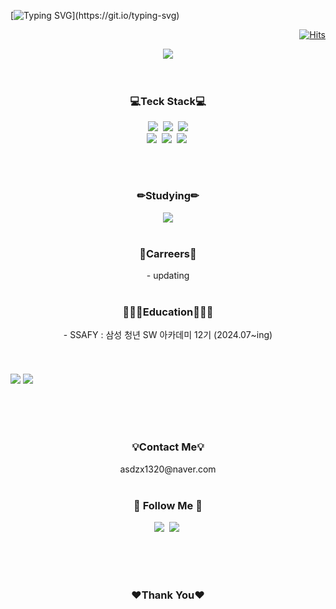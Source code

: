 [![Typing SVG](https://readme-typing-svg.demolab.com?font=Fira+Code&weight=500&size=21&pause=1000&color=F79393&background=FFFFFF00&random=false&width=435&lines=Welcome+to+Hari's+github!)](https://git.io/typing-svg)
<!--움직이는 이미지
![header](https://capsule-render.vercel.app/api?type=waving&color=timeGradient&text=LEE%20HA%20RI%20%20😊&animation=twinkling&fontSize=35&fontAlignY=40&fontAlign=70&height=250)-->


<!--방문자수 확인-->
<div align="right">
	
[![Hits](https://hits.seeyoufarm.com/api/count/incr/badge.svg?url=https%3A%2F%2Fgithub.com%2Fgjbae1212%2Fhit-counter&count_bg=%23FF7B88&title_bg=%23555555&icon=github.svg&icon_color=%23E7E7E7&title=hits&edge_flat=false)](https://hits.seeyoufarm.com)
</div>



<div align="center">
	<img align="center" src="https://2.gall-gif.com/hygall/files/attach/images/82/557/552/189/1786b119778bb1ca718047c3a20e7285.gif" />
</div>
<br>
<br>

<div align="center">
<div align="center">
    <h3>💻Teck Stack💻</h3>
    <p>
    <img src="https://img.shields.io/badge/Html5-E34F26?style=flat&logo=html5&logoColor=white"/></a>&nbsp 
    <img src="https://img.shields.io/badge/css3-1572B6?style=flat&logo=css3&logoColor=white"/></a>&nbsp 
    <img src="https://img.shields.io/badge/Javascript-F7DF1E?style=flat&logo=javascript&logoColor=white"/></a><br>
    <img src="https://img.shields.io/badge/Node.js-5FA04E?style=flat&logo=Node.tjs3&logoColor=white"/></a>&nbsp
    <img src="https://img.shields.io/badge/react-61DAFB?style=flat&logo=react&logoColor=white"/></a>&nbsp
    <img src="https://img.shields.io/badge/Mysql-E6B91E?style=flat-square&logo=MySql&logoColor=white"/></a>&nbsp 
    </p>
	<br>
	<br>
    <h3 >✏Studying✏</h3>
    <img src="https://img.shields.io/badge/Python-3766AB?style=flat&logo=Python&logoColor=white"/></a>
	<br>
	<br>
  <h3>📃Carreers📃</h3>
  - updating
  	<br>
	<br>
  <h3>👩🏻‍🎓Education👩🏻‍🎓</h3>
  - SSAFY : 삼성 청년 SW 아카데미 12기 (2024.07~ing)
  <br><br>
  <br><br>
</div>
<div align="left">
    <img align="center" src="http://mazassumnida.wtf/api/v2/generate_badge?boj=asdzx1320"/>
    <!--깃허브-->
    <img align="center" src="https://github-readme-stats.vercel.app/api?username=hariri1001&show_icons=true&theme=radical">

  </div>
</div>
<br>
<br>

<br>
<br>
<div align="center">
	<h3>💡Contact Me💡</h3>
	asdzx1320@naver.com
	<br>
	<br>
	<h3>🌈 Follow Me 🌈</h3>
	<p>
	<a href="https://www.instagram.com/haaari_bo/"><img src="https://img.shields.io/badge/tistory-000000?style=flat&logo=tistory&logoColor=white&link=https://www.instagram.com/haaari_bo/"/></a>&nbsp
	<a href="https://www.instagram.com/haaari_bo/"><img src="https://img.shields.io/badge/Instagram-E4405F?style=flat&logo=Instagram&logoColor=white&link=https://www.instagram.com/haaari_bo/"/></a>&nbsp
	</p>
	<br>
	<br>
	<br>
	<h3>❤Thank You❤</h3>
</div>

